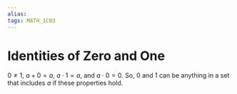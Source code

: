 ```yaml
---
alias:
tags: MATH_1C03
---
```

# Identities of Zero and One
$0\neq 1$, $a+0=a$, $a\cdot 1 =a$, and $a\cdot 0 = 0$. So, $0$ and $1$ can be anything in a set that includes $a$ if these properties hold. 